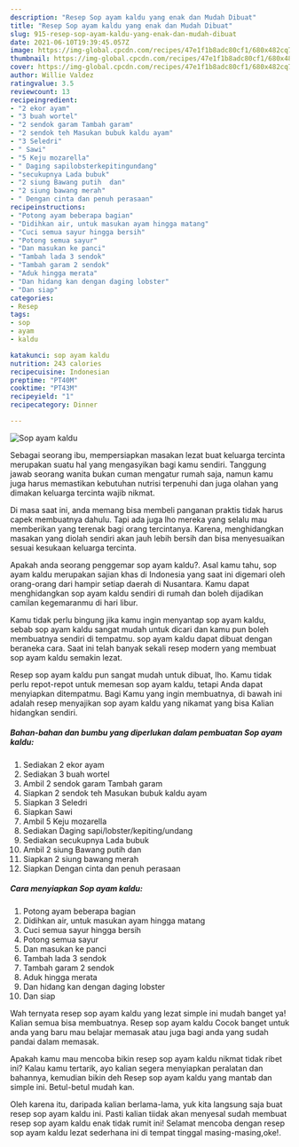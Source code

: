 ```yaml
---
description: "Resep Sop ayam kaldu yang enak dan Mudah Dibuat"
title: "Resep Sop ayam kaldu yang enak dan Mudah Dibuat"
slug: 915-resep-sop-ayam-kaldu-yang-enak-dan-mudah-dibuat
date: 2021-06-10T19:39:45.057Z
image: https://img-global.cpcdn.com/recipes/47e1f1b8adc80cf1/680x482cq70/sop-ayam-kaldu-foto-resep-utama.jpg
thumbnail: https://img-global.cpcdn.com/recipes/47e1f1b8adc80cf1/680x482cq70/sop-ayam-kaldu-foto-resep-utama.jpg
cover: https://img-global.cpcdn.com/recipes/47e1f1b8adc80cf1/680x482cq70/sop-ayam-kaldu-foto-resep-utama.jpg
author: Willie Valdez
ratingvalue: 3.5
reviewcount: 13
recipeingredient:
- "2 ekor ayam"
- "3 buah wortel"
- "2 sendok garam Tambah garam"
- "2 sendok teh Masukan bubuk kaldu ayam"
- "3 Seledri"
- " Sawi"
- "5 Keju mozarella"
- " Daging sapilobsterkepitingundang"
- "secukupnya Lada bubuk"
- "2 siung Bawang putih  dan"
- "2 siung bawang merah"
- " Dengan cinta dan penuh perasaan"
recipeinstructions:
- "Potong ayam beberapa bagian"
- "Didihkan air, untuk masukan ayam hingga matang"
- "Cuci semua sayur hingga bersih"
- "Potong semua sayur"
- "Dan masukan ke panci"
- "Tambah lada 3 sendok"
- "Tambah garam 2 sendok"
- "Aduk hingga merata"
- "Dan hidang kan dengan daging lobster"
- "Dan siap"
categories:
- Resep
tags:
- sop
- ayam
- kaldu

katakunci: sop ayam kaldu 
nutrition: 243 calories
recipecuisine: Indonesian
preptime: "PT40M"
cooktime: "PT43M"
recipeyield: "1"
recipecategory: Dinner

---
```



![Sop ayam kaldu](https://img-global.cpcdn.com/recipes/47e1f1b8adc80cf1/680x482cq70/sop-ayam-kaldu-foto-resep-utama.jpg)

Sebagai seorang ibu, mempersiapkan masakan lezat buat keluarga tercinta merupakan suatu hal yang mengasyikan bagi kamu sendiri. Tanggung jawab seorang  wanita bukan cuman mengatur rumah saja, namun kamu juga harus memastikan kebutuhan nutrisi terpenuhi dan juga olahan yang dimakan keluarga tercinta wajib nikmat.

Di masa  saat ini, anda memang bisa membeli panganan praktis tidak harus capek membuatnya dahulu. Tapi ada juga lho mereka yang selalu mau memberikan yang terenak bagi orang tercintanya. Karena, menghidangkan masakan yang diolah sendiri akan jauh lebih bersih dan bisa menyesuaikan sesuai kesukaan keluarga tercinta. 



Apakah anda seorang penggemar sop ayam kaldu?. Asal kamu tahu, sop ayam kaldu merupakan sajian khas di Indonesia yang saat ini digemari oleh orang-orang dari hampir setiap daerah di Nusantara. Kamu dapat menghidangkan sop ayam kaldu sendiri di rumah dan boleh dijadikan camilan kegemaranmu di hari libur.

Kamu tidak perlu bingung jika kamu ingin menyantap sop ayam kaldu, sebab sop ayam kaldu sangat mudah untuk dicari dan kamu pun boleh membuatnya sendiri di tempatmu. sop ayam kaldu dapat dibuat dengan beraneka cara. Saat ini telah banyak sekali resep modern yang membuat sop ayam kaldu semakin lezat.

Resep sop ayam kaldu pun sangat mudah untuk dibuat, lho. Kamu tidak perlu repot-repot untuk memesan sop ayam kaldu, tetapi Anda dapat menyiapkan ditempatmu. Bagi Kamu yang ingin membuatnya, di bawah ini adalah resep menyajikan sop ayam kaldu yang nikamat yang bisa Kalian hidangkan sendiri.

<!--inarticleads1-->

##### Bahan-bahan dan bumbu yang diperlukan dalam pembuatan Sop ayam kaldu:

1. Sediakan 2 ekor ayam
1. Sediakan 3 buah wortel
1. Ambil 2 sendok garam Tambah garam
1. Siapkan 2 sendok teh Masukan bubuk kaldu ayam
1. Siapkan 3 Seledri
1. Siapkan  Sawi
1. Ambil 5 Keju mozarella
1. Sediakan  Daging sapi/lobster/kepiting/undang
1. Sediakan secukupnya Lada bubuk
1. Ambil 2 siung Bawang putih  dan
1. Siapkan 2 siung bawang merah
1. Siapkan  Dengan cinta dan penuh perasaan




<!--inarticleads2-->

##### Cara menyiapkan Sop ayam kaldu:

1. Potong ayam beberapa bagian
1. Didihkan air, untuk masukan ayam hingga matang
1. Cuci semua sayur hingga bersih
1. Potong semua sayur
1. Dan masukan ke panci
1. Tambah lada 3 sendok
1. Tambah garam 2 sendok
1. Aduk hingga merata
1. Dan hidang kan dengan daging lobster
1. Dan siap




Wah ternyata resep sop ayam kaldu yang lezat simple ini mudah banget ya! Kalian semua bisa membuatnya. Resep sop ayam kaldu Cocok banget untuk anda yang baru mau belajar memasak atau juga bagi anda yang sudah pandai dalam memasak.

Apakah kamu mau mencoba bikin resep sop ayam kaldu nikmat tidak ribet ini? Kalau kamu tertarik, ayo kalian segera menyiapkan peralatan dan bahannya, kemudian bikin deh Resep sop ayam kaldu yang mantab dan simple ini. Betul-betul mudah kan. 

Oleh karena itu, daripada kalian berlama-lama, yuk kita langsung saja buat resep sop ayam kaldu ini. Pasti kalian tiidak akan menyesal sudah membuat resep sop ayam kaldu enak tidak rumit ini! Selamat mencoba dengan resep sop ayam kaldu lezat sederhana ini di tempat tinggal masing-masing,oke!.

